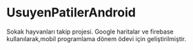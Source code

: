 # UsuyenPatilerAndroid
Sokak hayvanları takip projesi. Google haritalar ve firebase kullanılarak,mobil programlama dönem ödevi için geliştirilmiştir.
